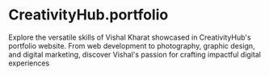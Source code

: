 # CreativityHub.portfolio
Explore the versatile skills of Vishal Kharat showcased in CreativityHub's portfolio website. From web development to photography, graphic design, and digital marketing, discover Vishal's passion for crafting impactful digital experiences
